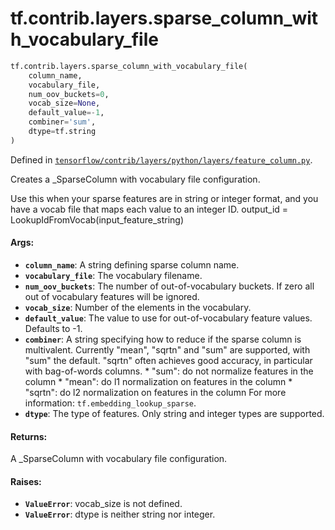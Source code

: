 <div itemscope itemtype="http://developers.google.com/ReferenceObject">
<meta itemprop="name" content="tf.contrib.layers.sparse_column_with_vocabulary_file" />
<meta itemprop="path" content="Stable" />
</div>

# tf.contrib.layers.sparse_column_with_vocabulary_file

``` python
tf.contrib.layers.sparse_column_with_vocabulary_file(
    column_name,
    vocabulary_file,
    num_oov_buckets=0,
    vocab_size=None,
    default_value=-1,
    combiner='sum',
    dtype=tf.string
)
```



Defined in [`tensorflow/contrib/layers/python/layers/feature_column.py`](https://www.tensorflow.org/code/tensorflow/contrib/layers/python/layers/feature_column.py).

Creates a _SparseColumn with vocabulary file configuration.

Use this when your sparse features are in string or integer format, and you
have a vocab file that maps each value to an integer ID.
output_id = LookupIdFromVocab(input_feature_string)

#### Args:

* <b>`column_name`</b>: A string defining sparse column name.
* <b>`vocabulary_file`</b>: The vocabulary filename.
* <b>`num_oov_buckets`</b>: The number of out-of-vocabulary buckets. If zero all out of
    vocabulary features will be ignored.
* <b>`vocab_size`</b>: Number of the elements in the vocabulary.
* <b>`default_value`</b>: The value to use for out-of-vocabulary feature values.
    Defaults to -1.
* <b>`combiner`</b>: A string specifying how to reduce if the sparse column is
    multivalent. Currently "mean", "sqrtn" and "sum" are supported, with "sum"
    the default. "sqrtn" often achieves good accuracy, in particular with
    bag-of-words columns.
      * "sum": do not normalize features in the column
      * "mean": do l1 normalization on features in the column
      * "sqrtn": do l2 normalization on features in the column
    For more information: `tf.embedding_lookup_sparse`.
* <b>`dtype`</b>: The type of features. Only string and integer types are supported.


#### Returns:

A _SparseColumn with vocabulary file configuration.


#### Raises:

* <b>`ValueError`</b>: vocab_size is not defined.
* <b>`ValueError`</b>: dtype is neither string nor integer.